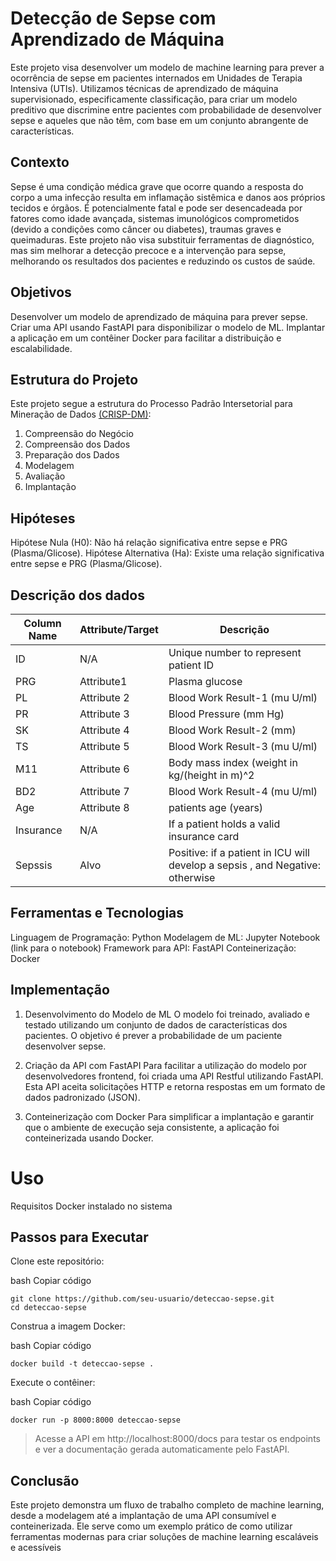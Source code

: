 # Detecção de Sepse com Aprendizado de Máquina
Este projeto visa desenvolver um modelo de machine learning para prever a ocorrência de sepse em pacientes internados em Unidades de Terapia Intensiva (UTIs). Utilizamos técnicas de aprendizado de máquina supervisionado, especificamente classificação, para criar um modelo preditivo que discrimine entre pacientes com probabilidade de desenvolver sepse e aqueles que não têm, com base em um conjunto abrangente de características.

## Contexto
Sepse é uma condição médica grave que ocorre quando a resposta do corpo a uma infecção resulta em inflamação sistêmica e danos aos próprios tecidos e órgãos. É potencialmente fatal e pode ser desencadeada por fatores como idade avançada, sistemas imunológicos comprometidos (devido a condições como câncer ou diabetes), traumas graves e queimaduras. Este projeto não visa substituir ferramentas de diagnóstico, mas sim melhorar a detecção precoce e a intervenção para sepse, melhorando os resultados dos pacientes e reduzindo os custos de saúde.

## Objetivos
Desenvolver um modelo de aprendizado de máquina para prever sepse.
Criar uma API usando FastAPI para disponibilizar o modelo de ML.
Implantar a aplicação em um contêiner Docker para facilitar a distribuição e escalabilidade.

## Estrutura do Projeto
Este projeto segue a estrutura do Processo Padrão Intersetorial para Mineração de Dados [(CRISP-DM)](https://www.datascience-pm.com/data-science-process/):

1. Compreensão do Negócio
2. Compreensão dos Dados
3. Preparação dos Dados
4. Modelagem
5. Avaliação
6. Implantação

## Hipóteses
Hipótese Nula (H0): Não há relação significativa entre sepse e PRG (Plasma/Glicose).
Hipótese Alternativa (Ha): Existe uma relação significativa entre sepse e PRG (Plasma/Glicose).

## Descrição dos dados

Column Name |	Attribute/Target |	Descrição
------------|------------------|-----------
ID	        |N/A	             |Unique number to represent patient ID
PRG	        |Attribute1	       |Plasma glucose
PL	        |Attribute 2	     |Blood Work Result-1 (mu U/ml)
PR	        |Attribute 3	     |Blood Pressure (mm Hg)
SK	        |Attribute 4	     |Blood Work Result-2 (mm)
TS	        |Attribute 5	     |Blood Work Result-3 (mu U/ml)
M11         |	Attribute 6	     |Body mass index (weight in kg/(height in m)^2
BD2	        |Attribute 7	     |Blood Work Result-4 (mu U/ml)
Age	        |Attribute 8	     |patients age (years)
Insurance	  |N/A	             |If a patient holds a valid insurance card
Sepssis	    |Alvo              |Positive: if a patient in ICU will develop a sepsis , and Negative: otherwise

## Ferramentas e Tecnologias
Linguagem de Programação: Python
Modelagem de ML: Jupyter Notebook (link para o notebook)
Framework para API: FastAPI
Conteinerização: Docker

## Implementação
1. Desenvolvimento do Modelo de ML
O modelo foi treinado, avaliado e testado utilizando um conjunto de dados de características dos pacientes. O objetivo é prever a probabilidade de um paciente desenvolver sepse.

2. Criação da API com FastAPI
Para facilitar a utilização do modelo por desenvolvedores frontend, foi criada uma API Restful utilizando FastAPI. Esta API aceita solicitações HTTP e retorna respostas em um formato de dados padronizado (JSON).

3. Conteinerização com Docker
Para simplificar a implantação e garantir que o ambiente de execução seja consistente, a aplicação foi conteinerizada usando Docker.

# Uso
Requisitos
Docker instalado no sistema

## Passos para Executar
Clone este repositório:

bash
Copiar código
~~~
git clone https://github.com/seu-usuario/deteccao-sepse.git
cd deteccao-sepse
~~~
Construa a imagem Docker:

bash
Copiar código
~~~
docker build -t deteccao-sepse .
~~~
Execute o contêiner:

bash
Copiar código
~~~
docker run -p 8000:8000 deteccao-sepse
~~~

> Acesse a API em http://localhost:8000/docs para testar os endpoints e ver a documentação gerada automaticamente pelo FastAPI.

## Conclusão
Este projeto demonstra um fluxo de trabalho completo de machine learning, desde a modelagem até a implantação de uma API consumível e conteinerizada. Ele serve como um exemplo prático de como utilizar ferramentas modernas para criar soluções de machine learning escaláveis e acessíveis
